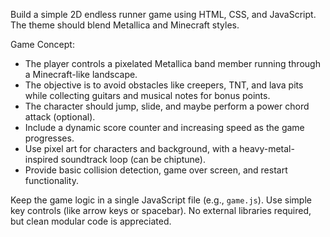 Build a simple 2D endless runner game using HTML, CSS, and JavaScript. The theme should blend Metallica and Minecraft styles.

Game Concept:
- The player controls a pixelated Metallica band member running through a Minecraft-like landscape.
- The objective is to avoid obstacles like creepers, TNT, and lava pits while collecting guitars and musical notes for bonus points.
- The character should jump, slide, and maybe perform a power chord attack (optional).
- Include a dynamic score counter and increasing speed as the game progresses.
- Use pixel art for characters and background, with a heavy-metal-inspired soundtrack loop (can be chiptune).
- Provide basic collision detection, game over screen, and restart functionality.

Keep the game logic in a single JavaScript file (e.g., `game.js`). Use simple key controls (like arrow keys or spacebar). No external libraries required, but clean modular code is appreciated.
